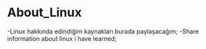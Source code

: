 # About_Linux
-Linux hakkında edindiğim kaynakları burada paylaşacağım;
-Share information about linux i have learned;
